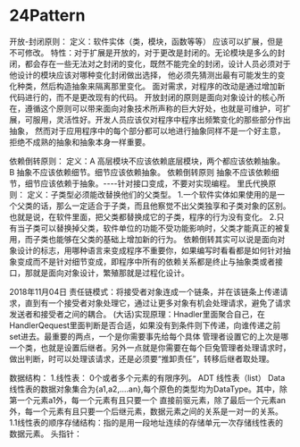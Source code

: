# 24Pattern
开放-封闭原则：
定义：软件实体（类，模块，函数等等） 应该可以扩展，但是不可修改。
特性：对于扩展是开放的，对于更改是封闭的。无论模块是多么的封闭，都会存在一些无法对之封闭的变化，既然不能完全的封闭，设计人员必须对于他设计的模块应该对哪种变化封闭做出选择，
他必须先猜测出最有可能发生的变化种类，然后构造抽象来隔离那里变化。
    面对需求，对程序的改动是通过增加新代码进行的，而不是更改现有的代码。
    开放封闭的原则是面向对象设计的核心所在，遵循这个原则可以带来面向对象技术所声称的巨大好处，也就是可维护，可扩展，可服用，灵活性好。开发人员应该仅对程序中程序出频繁变化的那些部分作出抽象，
然而对于应用程序中的每个部分都可以地进行抽象同样不是一个好主意，拒绝不成熟的抽象和抽象本身一样重要。

依赖倒转原则：
定义：A 高层模块不应该依赖底层模块，两个都应该依赖抽象。
       B 抽象不应该依赖细节。细节应该依赖抽象。
依赖倒转原则 抽象不应该依赖细节，细节应该依赖于抽象。----针对接口变成，不要对实现编程。
里氏代换原则：
定义：子类型必须能改替换他们的父类型。
1.一个软件实体如果使用的是一个父类的话，那么一定适合于子类，而且他察觉不出父类独享和子类对象的区别。也就是说，在软件里面，把父类都替换成它的子类，程序的行为没有变化。
2.只有当子类可以替换掉父类，软件单位的功能不受功能影响时，父类才能真正的被复用，而子类也能够在父类的基础上增加新的行为。
依赖倒转其实可以说是面向对象设计的标志，用哪种语言来变成程序不重要你，如果编写时看看都是如何针对抽象变成而不是针对细节变成，即程序中所有的依赖关系都是终止与抽象类或者接口，那就是面向对象设计，繁殖那就是过程化设计。

2018年11月04日
责任链模式：将接受者对象连成一个链条，并在该链条上传递请求，直到有一个接受者对象处理它，通过让更多对象有机会处理请求，避免了请求发送者和接受者之间的耦合。
(大话)实现原理：Hnadler里面聚合自己，在HandlerQequest里面判断是否合适，如果没有到条件则下传递，向谁传递之前set进去。最重要的两点，一个是你需要事先给每个具体
管理者设置它的上次是哪一个类，也就是设置后继者。另外一点就是你需要在每个巨兔管理者处理请求时，做出判断，时可以处理该请求，还是必须要“推卸责任”，转移后继者取处理。


数据结构：
1.线性表： 0个或者多个元素的有限序列。
ADT 线性表（list）
Data 线性表的数据对象集合为{a1,a2,....an},每个原色的类型均为DataType。其中，除第一个元素a1外，每一个元素有且只要一个
直接前驱元素，除了最后一个元素an 外，每一个元素有且只要一个后继元素，数据元素之间的关系是一对一的关系。
1.1线性表的顺序存储结构：指的是用一段地址连续的存储单元一次存储线性表的数据元素。
头指针：